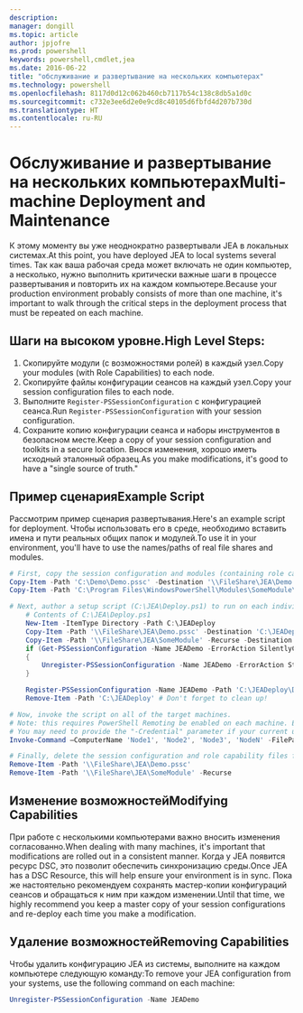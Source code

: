 ```yaml
---
description: 
manager: dongill
ms.topic: article
author: jpjofre
ms.prod: powershell
keywords: powershell,cmdlet,jea
ms.date: 2016-06-22
title: "обслуживание и развертывание на нескольких компьютерах"
ms.technology: powershell
ms.openlocfilehash: 8117d0d12c062b460cb7117b54c138c8db5a1d0c
ms.sourcegitcommit: c732e3ee6d2e0e9cd8c40105d6fbfd4d207b730d
ms.translationtype: HT
ms.contentlocale: ru-RU
---
```

# <a name="multi-machine-deployment-and-maintenance"></a><span data-ttu-id="5e01e-103">Обслуживание и развертывание на нескольких компьютерах</span><span class="sxs-lookup"><span data-stu-id="5e01e-103">Multi-machine Deployment and Maintenance</span></span>
<span data-ttu-id="5e01e-104">К этому моменту вы уже неоднократно развертывали JEA в локальных системах.</span><span class="sxs-lookup"><span data-stu-id="5e01e-104">At this point, you have deployed JEA to local systems several times.</span></span>
<span data-ttu-id="5e01e-105">Так как ваша рабочая среда может включать не один компьютер, а несколько, нужно выполнить критически важные шаги в процессе развертывания и повторить их на каждом компьютере.</span><span class="sxs-lookup"><span data-stu-id="5e01e-105">Because your production environment probably consists of more than one machine, it's important to walk through the critical steps in the deployment process that must be repeated on each machine.</span></span>

## <a name="high-level-steps"></a><span data-ttu-id="5e01e-106">Шаги на высоком уровне.</span><span class="sxs-lookup"><span data-stu-id="5e01e-106">High Level Steps:</span></span>
1.  <span data-ttu-id="5e01e-107">Скопируйте модули (с возможностями ролей) в каждый узел.</span><span class="sxs-lookup"><span data-stu-id="5e01e-107">Copy your modules (with Role Capabilities) to each node.</span></span>
2.  <span data-ttu-id="5e01e-108">Скопируйте файлы конфигурации сеансов на каждый узел.</span><span class="sxs-lookup"><span data-stu-id="5e01e-108">Copy your session configuration files to each node.</span></span>
3.  <span data-ttu-id="5e01e-109">Выполните `Register-PSSessionConfiguration` с конфигурацией сеанса.</span><span class="sxs-lookup"><span data-stu-id="5e01e-109">Run `Register-PSSessionConfiguration` with your session configuration.</span></span>
4.  <span data-ttu-id="5e01e-110">Сохраните копию конфигурации сеанса и наборы инструментов в безопасном месте.</span><span class="sxs-lookup"><span data-stu-id="5e01e-110">Keep a copy of your session configuration and toolkits in a secure location.</span></span>
<span data-ttu-id="5e01e-111">Внося изменения, хорошо иметь исходный эталонный образец.</span><span class="sxs-lookup"><span data-stu-id="5e01e-111">As you make modifications, it's good to have a "single source of truth."</span></span>

## <a name="example-script"></a><span data-ttu-id="5e01e-112">Пример сценария</span><span class="sxs-lookup"><span data-stu-id="5e01e-112">Example Script</span></span>
<span data-ttu-id="5e01e-113">Рассмотрим пример сценария развертывания.</span><span class="sxs-lookup"><span data-stu-id="5e01e-113">Here's an example script for deployment.</span></span>
<span data-ttu-id="5e01e-114">Чтобы использовать его в среде, необходимо вставить имена и пути реальных общих папок и модулей.</span><span class="sxs-lookup"><span data-stu-id="5e01e-114">To use it in your environment, you'll have to use the names/paths of real file shares and modules.</span></span>
```PowerShell
# First, copy the session configuration and modules (containing role capability files) onto a file share you have access to.
Copy-Item -Path 'C:\Demo\Demo.pssc' -Destination '\\FileShare\JEA\Demo.pssc'
Copy-Item -Path 'C:\Program Files\WindowsPowerShell\Modules\SomeModule\' -Recurse -Destination '\\FileShare\JEA\SomeModule'

# Next, author a setup script (C:\JEA\Deploy.ps1) to run on each individual node
    # Contents of C:\JEA\Deploy.ps1
    New-Item -ItemType Directory -Path C:\JEADeploy
    Copy-Item -Path '\\FileShare\JEA\Demo.pssc' -Destination 'C:\JEADeploy\'
    Copy-Item -Path '\\FileShare\JEA\SomeModule' -Recurse -Destination 'C:\Program Files\WindowsPowerShell\Modules' # Remember, Role Capability Files are found in modules
    if (Get-PSSessionConfiguration -Name JEADemo -ErrorAction SilentlyContinue)
    {
        Unregister-PSSessionConfiguration -Name JEADemo -ErrorAction Stop
    }

    Register-PSSessionConfiguration -Name JEADemo -Path 'C:\JEADeploy\Demo.pssc'
    Remove-Item -Path 'C:\JEADeploy' # Don't forget to clean up!

# Now, invoke the script on all of the target machines.
# Note: this requires PowerShell Remoting be enabled on each machine. Enabling PowerShell remoting is a requirement to use JEA as well.
# You may need to provide the "-Credential" parameter if your current user account does not have admin permissions on these machines.
Invoke-Command –ComputerName 'Node1', 'Node2', 'Node3', 'NodeN' -FilePath 'C:\JEA\Deploy.ps1'

# Finally, delete the session configuration and role capability files from the file share.
Remove-Item -Path '\\FileShare\JEA\Demo.pssc'
Remove-Item -Path '\\FileShare\JEA\SomeModule' -Recurse
```
## <a name="modifying-capabilities"></a><span data-ttu-id="5e01e-115">Изменение возможностей</span><span class="sxs-lookup"><span data-stu-id="5e01e-115">Modifying Capabilities</span></span>
<span data-ttu-id="5e01e-116">При работе с несколькими компьютерами важно вносить изменения согласованно.</span><span class="sxs-lookup"><span data-stu-id="5e01e-116">When dealing with many machines, it's important that modifications are rolled out in a consistent manner.</span></span>
<span data-ttu-id="5e01e-117">Когда у JEA появится ресурс DSC, это позволит обеспечить синхронизацию среды.</span><span class="sxs-lookup"><span data-stu-id="5e01e-117">Once JEA has a DSC Resource, this will help ensure your environment is in sync.</span></span>
<span data-ttu-id="5e01e-118">Пока же настоятельно рекомендуем сохранять мастер-копии конфигураций сеансов и обращаться к ним при каждом изменении.</span><span class="sxs-lookup"><span data-stu-id="5e01e-118">Until that time, we highly recommend you keep a master copy of your session configurations and re-deploy each time you make a modification.</span></span>

## <a name="removing-capabilities"></a><span data-ttu-id="5e01e-119">Удаление возможностей</span><span class="sxs-lookup"><span data-stu-id="5e01e-119">Removing Capabilities</span></span>
<span data-ttu-id="5e01e-120">Чтобы удалить конфигурацию JEA из системы, выполните на каждом компьютере следующую команду:</span><span class="sxs-lookup"><span data-stu-id="5e01e-120">To remove your JEA configuration from your systems, use the following command on each machine:</span></span>
```PowerShell
Unregister-PSSessionConfiguration -Name JEADemo
```


